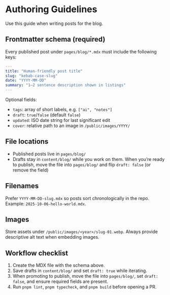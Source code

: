 # Authoring Guidelines

Use this guide when writing posts for the blog.

## Frontmatter schema (required)

Every published post under `pages/blog/*.mdx` must include the following keys:

```yaml
---
title: "Human-friendly post title"
slug: "kebab-case-slug"
date: "YYYY-MM-DD"
summary: "1–2 sentence description shown in listings"
---
```

Optional fields:

- `tags`: array of short labels, e.g. `["ai", "notes"]`
- `draft`: `true`/`false` (default `false`)
- `updated`: ISO date string for last significant edit
- `cover`: relative path to an image in `/public/images/YYYY/`

## File locations

- Published posts live in `pages/blog/`
- Drafts stay in `content/blog/` while you work on them. When you’re ready to publish, move the file into `pages/blog/` and flip `draft: false` (or remove the field)

## Filenames

Prefer `YYYY-MM-DD-slug.mdx` so posts sort chronologically in the repo. Example: `2025-10-06-hello-world.mdx`.

## Images

Store assets under `/public/images/<year>/slug-01.webp`. Always provide descriptive alt text when embedding images.

## Workflow checklist

1. Create the MDX file with the schema above.
2. Save drafts in `content/blog/` and set `draft: true` while iterating.
3. When promoting to publish, move the file into `pages/blog/`, set `draft: false`, and ensure required fields are present.
4. Run `pnpm lint`, `pnpm typecheck`, and `pnpm build` before opening a PR.
